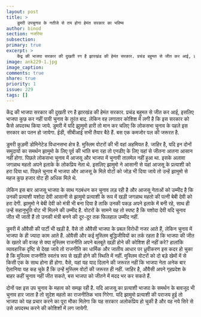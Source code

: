 ```yaml
---
layout: post
title: >
    डुमरी उपचुनाव के नतीजे से तय होगा हेमंत सरकार का भविष्य
author: binod
section: नजरिया
subsection:
primary: true
excerpt: >
    केंद्र की भाजपा सरकार की दुखती रग है झारखंड की हेमंत सरकार. प्रचंड बहुमत से जीत कर आई, इसलिए भाजपा कुछ कर नहीं पायी चुनाव के तुरंत बाद. लेकिन वह लगातार कोशिश में लगी है कि इस सरकार को कैसे अपदस्थ किया जाये.
image: ank229-1.jpg
image_caption: 
comments: true
share: true
priority: 1
issue: 229
tags: []
---
```


केंद्र की भाजपा सरकार की दुखती रग है झारखंड की हेमंत सरकार. प्रचंड बहुमत से जीत कर आई, इसलिए भाजपा कुछ कर नहीं पायी चुनाव के तुरंत बाद. लेकिन वह लगातार कोशिश में लगी है कि इस सरकार को कैसे अपदस्थ किया जाये. डुमरी में यदि झाुमुमो हारी तो मान कर चलिए कि लोकसभा चुनाव के पहले इस सरकार का पतन हो जायेगा. ईडी, सीबीआई सभी तैयार बैठे हैं. बस एक कमजोर पल की जरूरत है.

डुमरी कुड़मी डोमिनेटेड विधानसभा क्षेत्र है. मुस्लिम वोटरों की भी वहां अहमियत है. जाहिर है, यदि इन दोनों समुदायों का समर्थन झामुमो के लिए पूर्व की भांति बना रहा तो एनडीए के लिए यहां से जीतना आतना आसान नहीं होगा. पिछले लोकसभा चुनाव में आजसू और भाजपा में चुनावी तालमेल नहीं हुआ था. इसके अलावा जगन्नाथ महतो अपने इलाके के लोकप्रिय नेता थे. इसलिए झामुमो ने आसानी से यहां आजसू के प्रत्याशी को हरा दिया था. पिछले चुनाव में भाजपा और आजसू के मिले वोटों को जोड़ भी दिया जाये तो उन्हें झामुमो से महज कुछ हजार वोट ही अधिक मिले थे.

लेकिन इस बार आजसू भाजपा के साथ गठबंधन कर चुनाव लड़ रही है और आजसू नेताओं को उम्मीद है कि उनकी प्रत्याशी यशोदा देवी आसानी से झामुमो प्रत्याशी के रूप में खड़ी जगन्नाथ महतो की पत्नी बेबी देवी को हरा देगी. झामुमो ने बेबी देवी को मंत्री भी बना दिया है ताकि उनकी पकड़ अपने इलाके में बनी रहे, साथ ही उन्हें सहानुभूति वोट भी मिलने की उम्मीद है. वोटरों के सामने यह तो स्पष्ट है कि यशोदा देवी यदि चुनाव जीत भी जाती हैं तो उनकी मंत्री बनने की दूर-दूर तक फिलहाल उम्मीद नहीं.

डुमरी में औवैसी की पार्टी भी खड़ी है. वैसे तो औवैसी भाजपा के प्रबल विरोधी नजर आते हैं, लेकिन चुनाव में भाजपा के ही ज्यादा काम आते हैं. ओवैसी और कई मुस्लिम बुद्धिजीवियों का तर्क रहता है कि भाजपा की जीत के खतरे की वजह से क्या मुस्लिम राजनीति अपने बलबूते खड़ी होने की कोशिश ही नहीं करे? हालांकि व्यावहारिक दृष्टि से देखा जाये तो राजनीति का धार्मिक और जातीय आधार पर ध्रुवीकरण इस कदर हो चुका है कि मुस्लिम राजनीति स्वतंत्र रूप से खड़ी होने की स्थिति में नहीं. मुस्लिम वोटरों को दो बड़े खेमों में से किसी एक के साथ होना ही होगा. वैसे, यहां यह याद दिलाने की जरूरत नहीं कि भाजपा नेता अनेक बार ऐलानिया यह कह चुके हैं कि उन्हें मुस्लिम वोटों की जरूरत ही नहीं. जाहिर है, औवैसी अपने गृहप्रदेश के बाहर कहीं चुनाव नहीं जीत सकते, बस भाजपा को जीतने में मदद भर कर सकते हैं.

दोनों पक्ष इस उप चुनाव के महत्व को समझ रही है. यदि आजसू का प्रत्याशी भाजपा के समर्थन के बावजूद भी चुनाव हार जाता है तो सुदेश महतो का राजनीतिक भाव गिरेगा. यदि झामुमो प्रत्याशी की पराजय हुई तो भाजपा को यह प्रचार करने का पूरा मौका मिलेगा कि यह सरकार अलोकप्रिय हो चुकी है और वह नये सिरे से उसे अपदस्थ करने की कोशिशों में लग जायेगी.